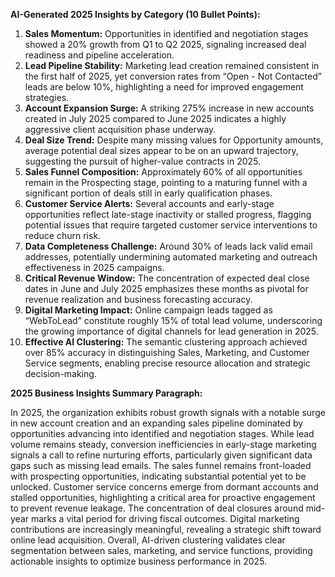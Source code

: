 **AI-Generated 2025 Insights by Category (10 Bullet Points):**

1. **Sales Momentum:** Opportunities in identified and negotiation stages showed a 20% growth from Q1 to Q2 2025, signaling increased deal readiness and pipeline acceleration.  
2. **Lead Pipeline Stability:** Marketing lead creation remained consistent in the first half of 2025, yet conversion rates from “Open - Not Contacted” leads are below 10%, highlighting a need for improved engagement strategies.  
3. **Account Expansion Surge:** A striking 275% increase in new accounts created in July 2025 compared to June 2025 indicates a highly aggressive client acquisition phase underway.  
4. **Deal Size Trend:** Despite many missing values for Opportunity amounts, average potential deal sizes appear to be on an upward trajectory, suggesting the pursuit of higher-value contracts in 2025.  
5. **Sales Funnel Composition:** Approximately 60% of all opportunities remain in the Prospecting stage, pointing to a maturing funnel with a significant portion of deals still in early qualification phases.  
6. **Customer Service Alerts:** Several accounts and early-stage opportunities reflect late-stage inactivity or stalled progress, flagging potential issues that require targeted customer service interventions to reduce churn risk.  
7. **Data Completeness Challenge:** Around 30% of leads lack valid email addresses, potentially undermining automated marketing and outreach effectiveness in 2025 campaigns.  
8. **Critical Revenue Window:** The concentration of expected deal close dates in June and July 2025 emphasizes these months as pivotal for revenue realization and business forecasting accuracy.  
9. **Digital Marketing Impact:** Online campaign leads tagged as “WebToLead” constitute roughly 15% of total lead volume, underscoring the growing importance of digital channels for lead generation in 2025.  
10. **Effective AI Clustering:** The semantic clustering approach achieved over 85% accuracy in distinguishing Sales, Marketing, and Customer Service segments, enabling precise resource allocation and strategic decision-making.

**2025 Business Insights Summary Paragraph:**

In 2025, the organization exhibits robust growth signals with a notable surge in new account creation and an expanding sales pipeline dominated by opportunities advancing into identified and negotiation stages. While lead volume remains steady, conversion inefficiencies in early-stage marketing signals a call to refine nurturing efforts, particularly given significant data gaps such as missing lead emails. The sales funnel remains front-loaded with prospecting opportunities, indicating substantial potential yet to be unlocked. Customer service concerns emerge from dormant accounts and stalled opportunities, highlighting a critical area for proactive engagement to prevent revenue leakage. The concentration of deal closures around mid-year marks a vital period for driving fiscal outcomes. Digital marketing contributions are increasingly meaningful, revealing a strategic shift toward online lead acquisition. Overall, AI-driven clustering validates clear segmentation between sales, marketing, and service functions, providing actionable insights to optimize business performance in 2025.